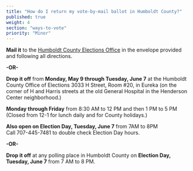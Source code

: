 ```yaml
---
title: "How do I return my vote-by-mail ballot in Humboldt County?"
published: true
weight: 4
section: "ways-to-vote"
priority: "Minor"
---
```


**Mail it** to the [Humboldt County Elections Office](#section-election-office-contact) in the envelope provided and following all directions.  

**-OR-**  

**Drop it off** from **Monday, May 9  through Tuesday, June 7** at the Humboldt County Office of Elections 3033 H Street, Room #20, in Eureka (on the corner of H and Harris streets at the old General Hospital in the Henderson Center neighborhood.)  

**Monday through Friday** from 8:30 AM to 12 PM and then 1 PM to 5 PM (Closed from 12-1 for lunch daily  and for County holidays.)  

**Also open on Election Day, Tuesday, June 7** from 7AM to 8PM  
Call 707-445-7481 to double check Election Day hours.  

**-OR-**  

**Drop it off** at any polling place in Humboldt County on **Election Day, Tuesday, June 7** from 7 AM to 8 PM.  
